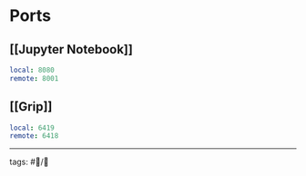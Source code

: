 # Ports

## [[Jupyter Notebook]]

```yaml
local: 8080
remote: 8001
```

## [[Grip]]

```yaml
local: 6419
remote: 6418
```
---

tags: #📝/🌱